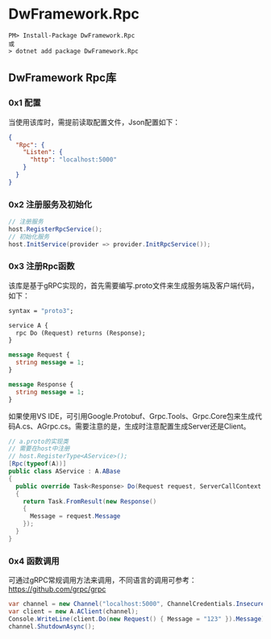 # DwFramework.Rpc

```shell
PM> Install-Package DwFramework.Rpc
或
> dotnet add package DwFramework.Rpc
```

## DwFramework Rpc库

### 0x1 配置

当使用该库时，需提前读取配置文件，Json配置如下：

```json
{
  "Rpc": {
    "Listen": {
      "http": "localhost:5000"
    }
  }
}
```

### 0x2 注册服务及初始化

```c#
// 注册服务
host.RegisterRpcService();
// 初始化服务
host.InitService(provider => provider.InitRpcService());
```

### 0x3 注册Rpc函数

该库是基于gRPC实现的，首先需要编写.proto文件来生成服务端及客户端代码，如下：

```protobuf
syntax = "proto3";

service A {
  rpc Do (Request) returns (Response);
}

message Request {
  string message = 1;
}

message Response {
  string message = 1;
}

```

如果使用VS IDE，可引用Google.Protobuf、Grpc.Tools、Grpc.Core包来生成代码A.cs、AGrpc.cs。需要注意的是，生成时注意配置生成Server还是Client。

```c#
// a.proto的实现类
// 需要在host中注册
// host.RegisterType<AService>();
[Rpc(typeof(A))]
public class AService : A.ABase
{
  public override Task<Response> Do(Request request, ServerCallContext context)
  {
    return Task.FromResult(new Response()
    {
      Message = request.Message
    });
  }
}
```

### 0x4 函数调用

可通过gRPC常规调用方法来调用，不同语言的调用可参考：https://github.com/grpc/grpc

```c#
var channel = new Channel("localhost:5000", ChannelCredentials.Insecure);
var client = new A.AClient(channel);
Console.WriteLine(client.Do(new Request() { Message = "123" }).Message);
channel.ShutdownAsync();
```